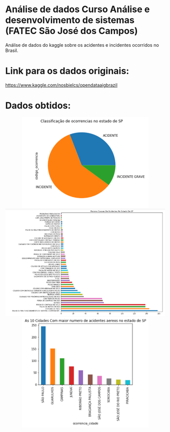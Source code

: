 # Análise de dados Curso Análise e desenvolvimento de sistemas (FATEC São José dos Campos)

Análise de dados do kaggle sobre os acidentes e incidentes ocorridos no Brasil.

# Link para os dados originais:
https://www.kaggle.com/nosbielcs/opendataaigbrazil

# Dados obtidos:
<div align="center">
    <img src="https://github.com/ygorm/Analise-De-Dados-AereoBrasil/blob/master/Screenshot_1.png" width="400" />
    <div height="2"></div>
</div>



<div align="center">
    <img src="https://github.com/ygorm/Analise-De-Dados-AereoBrasil/blob/master/Screenshot_2.png" width="640" />
    <div height="2"></div>
</div>



<div align="center">
    <img src="https://github.com/ygorm/Analise-De-Dados-AereoBrasil/blob/master/Screenshot_3.png" width="400" />
    <div height="2"></div>
</div>
